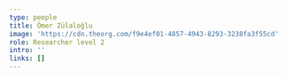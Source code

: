 ```yaml
---
type: people
title: Ömer Zülaloğlu
image: 'https://cdn.theorg.com/f9e4ef01-4857-4943-8293-3238fa3f55cd'
role: Researcher level 2
intro: ''
links: []
---
```


